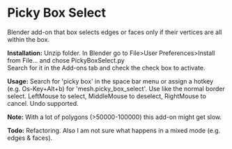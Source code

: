 # Picky Box Select

Blender add-on that box selects edges or faces only if their vertices are all within the box.

**Installation:** Unzip folder. In Blender go to File>User Preferences>Install from File... and chose PickyBoxSelect.py  
Search for it in the Add-ons tab and check the check box to activate.

**Usage:** Search for 'picky box' in the space bar menu or assign a hotkey (e.g. Os-Key+Alt+b) for 'mesh.picky_box_select'. Use like the normal border select. LeftMouse to select, MiddleMouse to deselect, RightMouse to cancel. Undo supported. 

**Note:** With a lot of polygons (>50000-100000) this add-on might get slow.

**Todo:** Refactoring. Also I am not sure what happens in a mixed mode (e.g. edges & faces).
